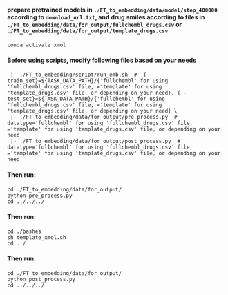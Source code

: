 #### prepare pretrained models in `./FT_to_embedding/data/model/step_400000` according to `download_url.txt`, and drug smiles according to files in `./FT_to_embedding/data/for_output/fullchembl_drugs.csv` or `./FT_to_embedding/data/for_output/template_drugs.csv`
```
conda activate xmol
```
#### Before using scripts, modify following files based on your needs
```
 |- ./FT_to_embedding/script/run_emb.sh  #  {--train_set}=${TASK_DATA_PATH}/{'fullchembl' for using 'fullchembl_drugs.csv' file, ='template' for using 'template_drugs.csv' file, or depending on your need}, {--test_set}=${TASK_DATA_PATH}/{'fullchembl' for using 'fullchembl_drugs.csv' file, ='template' for using 'template_drugs.csv' file, or depending on your need} \
 |- ./FT_to_embedding/data/for_output/pre_process.py  # datatype='fullchembl' for using 'fullchembl_drugs.csv' file, ='template' for using 'template_drugs.csv' file, or depending on your need
 |- ./FT_to_embedding/data/for_output/post_process.py  # datatype='fullchembl' for using 'fullchembl_drugs.csv' file, ='template' for using 'template_drugs.csv' file, or depending on your need
```
#### Then run:
```
cd ./FT_to_embedding/data/for_output/
python pre_process.py
cd ../../../
```
#### Then run:
```
cd ./bashes
sh template_xmol.sh
cd ../
```
#### Then run:
```
cd ./FT_to_embedding/data/for_output/
python post_process.py
cd ../../../
```

